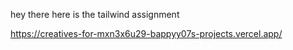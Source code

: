 hey there 
here is the tailwind assignment

https://creatives-for-mxn3x6u29-bappyy07s-projects.vercel.app/
